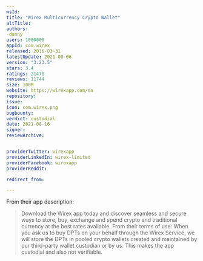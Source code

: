 ```yaml
---
wsId: 
title: "Wirex Multicurrency Crypto Wallet"
altTitle: 
authors:
-danny
users: 1000000
appId: com.wirex
released: 2016-03-31
latestUpdate: 2021-08-06
version: "3.23.5"
stars: 3.4
ratings: 21478
reviews: 11744
size: 100M
website: https://wirexapp.com/en
repository: 
issue: 
icon: com.wirex.png
bugbounty: 
verdict: custodial
date: 2021-08-16
signer: 
reviewArchive:


providerTwitter: wirexapp
providerLinkedIn: wirex-limited
providerFacebook: wirexapp
providerReddit: 

redirect_from:

---
```

From their app description:
>Download the Wirex app today and discover seamless and secure ways to store, buy, exchange and spend crypto and traditional currency at the best rates available.
From their terms of use:
>When you ask us to buy DPTs on your behalf through the Wirex Service, we will store the DPTs in pooled crypto wallets created and maintained by our third-party wallet custodian or by us.
This makes the app custodial and also not verifiable.

